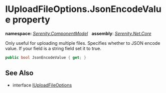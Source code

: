 # IUploadFileOptions.JsonEncodeValue property
**namespace:** *[Serenity.ComponentModel](../../README.md#serenity.componentmodel-namespace)*   **assembly**: *[Serenity.Net.Core](../../README.md)*

Only useful for uploading multiple files. Specifies whether to JSON encode value. If your field is a string field set it to true.

```csharp
public bool JsonEncodeValue { get; }
```

## See Also

* interface [IUploadFileOptions](../IUploadFileOptions.md)